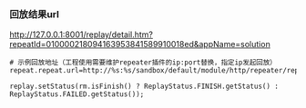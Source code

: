 



### 回放结果url

http://127.0.0.1:8001/replay/detail.htm?repeatId=010000218094163953841589910018ed&appName=solution





```
# 示例回放地址（工程使用需要维护repeater插件的ip:port替换，指定ip发起回放）
repeat.repeat.url=http://%s:%s/sandbox/default/module/http/repeater/repeat
```





```结果状态
replay.setStatus(rm.isFinish() ? ReplayStatus.FINISH.getStatus() : ReplayStatus.FAILED.getStatus());
```